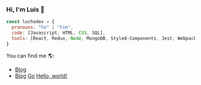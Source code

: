 ### Hi, I'm Luis 👋

```javascript
const luchodev = {
  pronouns: "he" | "him",
  code: [Javascript, HTML, CSS, SQL],
  tools: [React, Redux, Node, MongoDB, Styled-Components, Jest, Webpack]
}
```

<!--[![Lucho's github stats](https://github-readme-stats.vercel.app/api?username=luchodev)](https://github.com/luchodev/github-readme-stats)-->

You can find me 🌎:
- [Blog](https://www.luisruiz.io)
- <a href="https://www.luisruiz.io" target="_blank">Blog</a>
<a href="http://stackoverflow.com" target="_blank">Go</a>
<a href="http://example.com/" target="_blank">Hello, world!</a>


<!--
**luchodev/luchodev** is a ✨ _special_ ✨ repository because its `README.md` (this file) appears on your GitHub profile.

Here are some ideas to get you started:

- 🔭 I’m currently working on ...
- 🌱 I’m currently learning ...
- 👯 I’m looking to collaborate on ...
- 🤔 I’m looking for help with ...
- 💬 Ask me about ...
- 📫 How to reach me: ...
- 😄 Pronouns: ...
- ⚡ Fun fact: ...
-->
